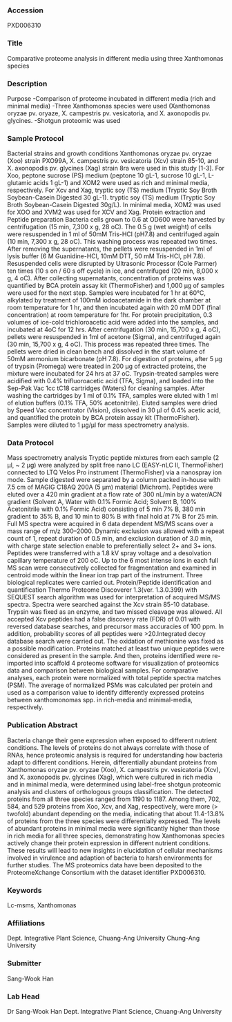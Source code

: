 ### Accession
PXD006310

### Title
Comparative proteome analysis in different media using three Xanthomonas species

### Description
Purpose -Comparison of proteome incubated in different media (rich and minimal media) -Three Xanthomonas species were used (Xanthomonas oryzae pv. oryaze, X. campestris pv. vesicatoria, and X. axonopodis pv. glycines. -Shotgun proteomic was used

### Sample Protocol
Bacterial strains and growth conditions Xanthomonas oryzae pv. oryzae (Xoo) strain PXO99A, X. campestris pv. vesicatoria (Xcv) strain 85-10, and X. axonopodis pv. glycines (Xag) strain 8ra were used in this study [1-3]. For Xoo, peptone sucrose (PS) medium (peptone 10 gL-1, sucrose 10 gL-1, L-glutamic acids 1 gL-1) and XOM2 were used as rich and minimal media, respectively. For Xcv and Xag, tryptic soy (TS) medium (Tryptic Soy Broth Soybean-Casein Digested 30 gL-1). tryptic soy (TS) medium (Tryptic Soy Broth Soybean-Casein Digested 30g/L). In minimal media, XOM2 was used for XOO and XVM2 was used for XCV and Xag.  Protein extraction and Peptide preparation Bacteria cells grown to 0.6 at OD600 were harvested by centrifugation (15 min, 7,300 x g, 28 oC). The 0.5 g (wet weight) of cells were resuspended in 1 ml of 50mM Tris-HCl (pH7.8) and centrifuged again (10 min, 7,300 x g, 28 oC). This washing process was repeated two times. After removing the supernatants, the pellets were resuspended in 1ml of lysis buffer (6 M Guanidine-HCl, 10mM DTT, 50 mM Tris-HCl, pH 7.8). Resuspended cells were disrupted by Ultrasonic Processor (Cole Parmer) ten times (10 s on / 60 s off cycle) in ice, and centrifuged (20 min, 8,000 x g, 4 oC). After collecting supernatants, concentration of proteins was quantified by BCA protein assay kit (ThermoFisher) and 1,000 μg of samples were used for the next step. Samples were incubated for 1 hr at 60℃, alkylated by treatment of 100mM iodoacetamide in the dark chamber at room temperature for 1 hr, and then incubated again with 20 mM DDT (final concentration) at room temperature for 1hr. For protein precipitation, 0.3 volumes of ice-cold trichloroacetic acid were added into the samples, and incubated at 4oC for 12 hrs. After centrifugation (30 min, 15,700 x g, 4 oC), pellets were resuspended in 1ml of acetone (Sigma), and centrifuged again (30 min, 15,700 x g, 4 oC). This process was repeated three times. The pellets were dried in clean bench and dissolved in the start volume of 50mM ammonium bicarbonate (pH 7.8).  For digestion of proteins, after 5 μg of trypsin (Promega) were treated in 200 μg of extracted proteins, the mixture were incubated for 24 hrs at 37 oC. Trypsin-treated samples were acidified with 0.4% trifluoroacetic acid (TFA, Sigma), and loaded into the Sep-Pak Vac 1cc tC18 cartridges (Waters) for cleaning samples. After washing the cartridges by 1 ml of 0.1% TFA, samples were eluted with 1 ml of elution buffers (0.1% TFA, 50% acetonitrile). Eluted samples were dried by Speed Vac concentrator (Vision), dissolved in 30 μl of 0.4% acetic acid, and quantified the protein by BCA protein assay kit (ThermoFisher). Samples were diluted to 1 μg/μl for mass spectrometry analysis.

### Data Protocol
Mass spectrometry analysis Tryptic peptide mixtures from each sample (2 μl, ~ 2 μg) were analyzed by split free nano LC (EASY-nLC II, ThermoFisher) connected to LTQ Velos Pro instrument (ThermoFisher) via a nanospray ion mode. Sample digested were separated by a column packed in-house with 7.5 cm of MAGIG C18AQ 200A (5 μm) material (Michrom). Peptides were eluted over a 420 min gradient at a flow rate of 300 nL/min by a water/ACN gradient (Solvent A, Water with 0.1% Formic Acid; Solvent B, 100% Acetonitrile with 0.1% Formic Acid) consisting of 5 min 7% B, 380 min gradient to 35% B, and 10 min to 80% B with final hold at 7% B for 25 min. Full MS spectra were acquired in 6 data dependent MS/MS scans over a mass range of m/z 300–2000. Dynamic exclusion was allowed with a repeat count of 1, repeat duration of 0.5 min, and exclusion duration of 3.0 min, with charge state selection enable to preferentially select 2+ and 3+ ions. Peptides were transferred with a 1.8 kV spray voltage and a desolvation capillary temperature of 200 oC. Up to the 6 most intense ions in each full MS scan were consecutively collected for fragmentation and examined in centroid mode within the linear ion trap part of the instrument. Three biological replicates were carried out.  Protein/Peptide identification and quantification Thermo Proteome Discoverer 1.3(ver. 1.3.0.399) with SEQUEST search algorithm was used for interpretation of acquired MS/MS spectra. Spectra were searched against the Xcv strain 85-10 database. Trypsin was fixed as an enzyme, and two missed cleavage was allowed. All accepted Xcv peptides had a false discovery rate (FDR) of 0.01 with reversed database searches, and precursor mass accuracies of 100 ppm. In addition, probability scores of all peptides were >20.Integrated decoy database search were carried out.  The oxidation of methionine was fixed as a possible modification. Proteins matched at least two unique peptides were considered as present in the sample. And then, proteins identified were re-imported into scaffold 4 proteome software for visualization of proteomics data and comparison between biological samples. For comparative analyses, each protein were normalized with total peptide spectra matches (PSM). The average of normalized PSMs was calculated per protein and used as a comparison value to identify differently expressed proteins between xanthomonomas spp. in rich-media and minimal-media, respectively.

### Publication Abstract
Bacteria change their gene expression when exposed to different nutrient conditions. The levels of proteins do not always correlate with those of RNAs, hence proteomic analysis is required for understanding how bacteria adapt to different conditions. Herein, differentially abundant proteins from Xanthomonas oryzae pv. oryzae (Xoo), X. campestris pv. vesicatoria (Xcv), and X. axonopodis pv. glycines (Xag), which were cultured in rich media and in minimal media, were determined using label-free shotgun proteomic analysis and clusters of orthologous groups classification. The detected proteins from all three species ranged from 1190 to 1187. Among them, 702, 584, and 529 proteins from Xoo, Xcv, and Xag, respectively, were more (&gt; twofold) abundant depending on the media, indicating that about 11.4-13.8% of proteins from the three species were differentially expressed. The levels of abundant proteins in minimal media were significantly higher than those in rich media for all three species, demonstrating how Xanthomonas species actively change their protein expression in different nutrient conditions. These results will lead to new insights in elucidation of cellular mechanisms involved in virulence and adaption of bacteria to harsh environments for further studies. The MS proteomics data have been deposited to the ProteomeXchange Consortium with the dataset identifier PXD006310.

### Keywords
Lc-msms, Xanthomonas

### Affiliations
Dept. Integrative Plant Science, Chuang-Ang University
Chung-Ang University

### Submitter
Sang-Wook Han

### Lab Head
Dr Sang-Wook Han
Dept. Integrative Plant Science, Chuang-Ang University


